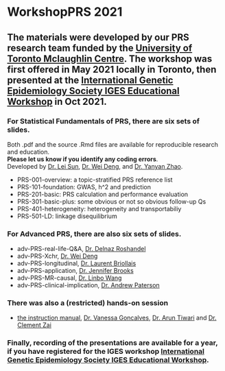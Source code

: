 # WorkshopPRS 2021

## The materials were developed by our PRS research team funded by the [University of Toronto Mclaughlin Centre](http://www.mclaughlin.utoronto.ca/). The workshop was first offered in May 2021 locally in Toronto, then presented at the [International Genetic Epidemiology Society IGES Educational Workshop](https://iges.memberclicks.net/2020-educational-workshop) in Oct 2021.

### For Statistical Fundamentals of PRS, there are six sets of slides.   
Both .pdf and the source .Rmd files are available for reproducible research and education.   
**Please let us know if you identify any coding errors**.  
Developed by [Dr. Lei Sun](http://www.utstat.toronto.edu/sun/), [Dr. Wei Deng](https://github.com/WeiAkaneDeng), and [Dr. Yanyan Zhao](https://sites.google.com/view/yanyan-zhao). 
- PRS-001-overview: a topic-stratified PRS reference list  
- PRS-101-foundation: GWAS, h^2 and prediction  
- PRS-201-basic: PRS calculation and performance evaluation   
- PRS-301-basic-plus: some obvious or not so obvious follow-up Qs  
- PRS-401-heterogeneity: heterogeneity and transportabiliy  
- PRS-501-LD: linkage disequilibrium  


### For Advanced PRS, there are also six sets of slides.
- adv-PRS-real-life-Q&A, [Dr. Delnaz Roshandel](https://ca.linkedin.com/in/delnaz-roshandel-2ba50952)
- adv-PRS-Xchr, [Dr. Wei Deng](https://github.com/WeiAkaneDeng)
- adv-PRS-longitudinal, [Dr. Laurent Briollais](https://www.lunenfeld.ca/?page=briollais-laurent)
- adv-PRS-application, [Dr. Jennifer Brooks](https://www.dlsph.utoronto.ca/faculty-profile/brooks-jennifer/)
- adv-PRS-MR-causal, [Dr. Linbo Wang](https://sites.google.com/site/linbowangpku/home)
- adv-PRS-clinical-implication, [Dr. Andrew Paterson](https://www.sickkids.ca/en/staff/p/andrew-paterson/)

### There was also a (restricted) hands-on session 
- [the instruction manual](https://kcniconfluence.camh.ca/display/GEN/Tutorial+for+Polygenic+Risk+Score), [Dr. Vanessa Goncalves](https://www.psychiatry.utoronto.ca/faculty/vanessa-f-gon%C3%A7alves), [Dr. Arun Tiwari](https://www.psychiatry.utoronto.ca/faculty/arun-tiwari) and [Dr. Clement Zai](https://lmp.utoronto.ca/faculty/clement-zai)


### Finally, recording of the presentations are available for a year, if you have registered for the IGES workshop [International Genetic Epidemiology Society IGES Educational Workshop](https://iges.memberclicks.net/2020-educational-workshop). 


